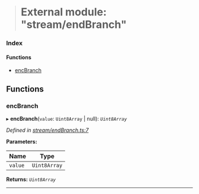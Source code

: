 > # External module: "stream/endBranch"

### Index

#### Functions

* [encBranch](_stream_endbranch_.md#encbranch)

## Functions

###  encBranch

▸ **encBranch**(`value`: `Uint8Array` | null): *`Uint8Array`*

*Defined in [stream/endBranch.ts:7](url)*

**Parameters:**

Name | Type |
------ | ------ |
`value` | `Uint8Array` | null |

**Returns:** *`Uint8Array`*

___